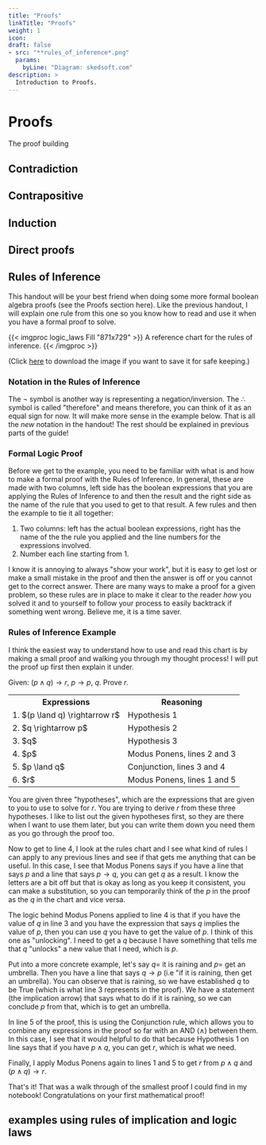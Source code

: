 ```yaml
---
title: "Proofs"
linkTitle: "Proofs"
weight: 1
icon:
draft: false
- src: "**rules_of_inference*.png"
  params:
    byLine: "Diagram: skedsoft.com"
description: >
  Introduction to Proofs.
---
```


# Proofs
The proof building 

## Contradiction

## Contrapositive

## Induction

## Direct proofs

## **Rules of Inference**
This handout will be your best friend when doing some more formal boolean algebra proofs (see the Proofs section here). Like the previous handout, I will explain one rule from this one so you know how to read and use it when you have a formal proof to solve.

{{< imgproc logic_laws Fill "871x729" >}}
A reference chart for the rules of inference.
{{< /imgproc >}}

(Click <a href="rules_of_inference.png">here</a> to download the image if you want to save it for safe keeping.)

### Notation in the Rules of Inference
The $\lnot$ symbol is another way is representing a negation/inversion. The $\therefore$ symbol is called "therefore" and means therefore, you can think of it as an equal sign for now. It will make more sense in the example below. That is all the *new* notation in the handout! The rest should be explained in previous parts of the guide!

### Formal Logic Proof
Before we get to the example, you need to be familiar with what is and how to make a formal proof with the Rules of Inference. In general, these are made with two columns, left side has the boolean expressions that you are applying the Rules of Inference to and then the result and the right side as the name of the rule that you used to get to that result. A few rules and then the example to tie it all together:
1. Two columns: left has the actual boolean expressions, right has the name of the the rule you applied and the line numbers for the expressions involved.
1. Number each line starting from 1.

I know it is annoying to always "show your work", but it is easy to get lost or make a small mistake in the proof and then the answer is off or you cannot get to the correct answer. There are many ways to make a proof for a given problem, so these rules are in place to make it clear to the reader *how* you solved it and to yourself to follow your process to easily backtrack if something went wrong. Believe me, it is a time saver.

### Rules of Inference Example
I think the easiest way to understand how to use and read this chart is by making a small proof and walking you through my thought process! I will put the proof up first then explain it under.

Given: $(p \land q) \rightarrow r$, $p \rightarrow p$, $q$. Prove $r$.

 <table>
  <tr>
    <th>Expressions</th>
    <th>Reasoning</th>
  </tr>
  <tr>
    <td>1. $(p \land q) \rightarrow r$ </td>
    <td>Hypothesis 1</td>
  </tr>
  <tr>
    <td>2. $q \rightarrow p$ </td>
    <td>Hypothesis 2</td>
  </tr>
  <tr>
    <td>3. $q$ </td>
    <td>Hypothesis 3</td>
  </tr>
  <tr>
    <td>4. $p$ </td>
    <td>Modus Ponens, lines 2 and 3</td>
  </tr>
  <tr>
    <td>5. $p \land q$ </td>
    <td>Conjunction, lines 3 and 4</td>
  </tr>
  <tr>
    <td>6. $r$ </td>
    <td>Modus Ponens, lines 1 and 5</td>
  </tr>
</table> 

You are given three "hypotheses", which are the expressions that are given to you to use to solve for $r$. You are trying to derive $r$ from these three hypotheses. I like to list out the given hypotheses first, so they are there when I want to use them later, but you can write them down you need them as you go through the proof too.

Now to get to line 4, I look at the rules chart and I see what kind of rules I can apply to any previous lines and see if that gets me anything that can be useful. In this case, I see that Modus Ponens says if you have a line that says $p$ and a line that says $p \rightarrow q$, you can get $q$ as a result. I know the letters are a bit off but that is okay as long as you keep it consistent, you can make a substitution, so you can temporarily think of the $p$ in the proof as the $q$ in the chart and vice versa.

The logic behind Modus Ponens applied to line 4 is that if you have the value of $q$ in line 3 and you have the expression that says $q$ implies the value of $p$, then you can use $q$ you have to get the value of $p$. I think of this one as "unlocking". I need to get a $q$ because I have something that tells me that $q$ "unlocks" a new value that I need, which is $p$.

Put into a more concrete example, let's say $q =$ it is raining and $p =$ get an umbrella. Then you have a line that says $q \rightarrow p$ (i.e "if it is raining, then get an umbrella). You can observe that is raining, so we have established $q$ to be True (which is what line 3 represents in the proof). We have a statement (the implication arrow) that says what to do if it is raining, so we can conclude $p$ from that, which is to get an umbrella.

In line 5 of the proof, this is using the Conjunction rule, which allows you to combine any expressions in the proof so far with an AND ($\land$) between them. In this case, I see that it would helpful to do that because Hypothesis 1 on line says that if you have $p \land q$, you can get $r$, which is what we need.

Finally, I apply Modus Ponens again to lines 1 and 5 to get $r$ from $p \land q$ and $(p \land q) \rightarrow r$.

That's it! That was a walk through of the smallest proof I could find in my notebook! Congratulations on your first mathematical proof!

## examples using rules of implication and logic laws